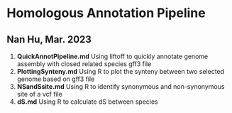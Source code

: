# Homologous Annotation Pipeline

Nan Hu, Mar. 2023
---
1. **QuickAnnotPipeline.md** Using liftoff to quickly annotate genome assembly with closed related species gff3 file
2. **PlottingSynteny.md** Using R to plot the synteny between two selected genome based on gff3 file
3. **NSandSsite.md** Using R to identify synonymous and non-synonymous site of a vcf file
4. **dS.md** Using R to calculate dS between species
